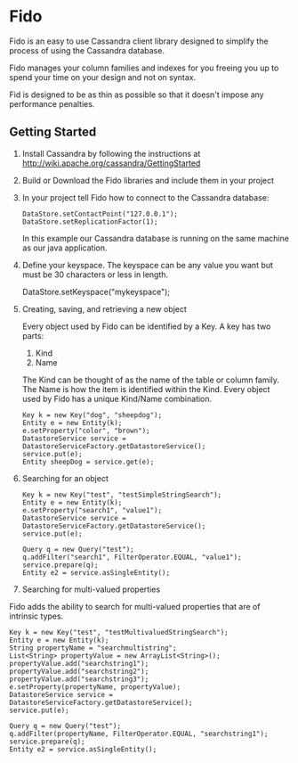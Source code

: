 Fido
====

Fido is an easy to use Cassandra client library designed to simplify the process of using the Cassandra database.

Fido manages your column families and indexes for you freeing you up to spend your time on your design and not on syntax.

Fid is designed to be as thin as possible so that it doesn't impose any performance penalties.

Getting Started
-------------------------

1.  Install Cassandra by following the instructions at http://wiki.apache.org/cassandra/GettingStarted

2.  Build or Download the Fido libraries and include them in your project

3.  In your project tell Fido how to connect to the Cassandra database:
		
		DataStore.setContactPoint("127.0.0.1");
		DataStore.setReplicationFactor(1);
	 
	In this example our Cassandra database is running on the same machine as our java application.

4.  Define your keyspace.  The keyspace can be any value you want but must be 30 characters or less in length.

	DataStore.setKeyspace("mykeyspace");
	
5.  Creating, saving, and retrieving a new object

	Every object used by Fido can be identified by a Key.  A key has two parts:
	
	1.  Kind
	2.  Name
	
	The Kind can be thought of as the name of the table or column family.  The Name is how the item is identified within the Kind.  Every object used by Fido has a unique Kind/Name combination. 
	
		Key k = new Key("dog", "sheepdog");
		Entity e = new Entity(k);
		e.setProperty("color", "brown");
		DatastoreService service = DatastoreServiceFactory.getDatastoreService();
		service.put(e);
		Entity sheepDog = service.get(e);
	
6.  Searching for an object

		Key k = new Key("test", "testSimpleStringSearch");
		Entity e = new Entity(k);
		e.setProperty("search1", "value1");
		DatastoreService service = DatastoreServiceFactory.getDatastoreService();
		service.put(e);
		
		Query q = new Query("test");
		q.addFilter("search1", FilterOperator.EQUAL, "value1");
		service.prepare(q);
		Entity e2 = service.asSingleEntity();

7.  Searching for multi-valued properties

Fido adds the ability to search for multi-valued properties that are of intrinsic types.  

	Key k = new Key("test", "testMultivaluedStringSearch");
	Entity e = new Entity(k);
	String propertyName = "searchmultistring";
	List<String> propertyValue = new ArrayList<String>();
	propertyValue.add("searchstring1");
	propertyValue.add("searchstring2");
	propertyValue.add("searchstring3");
	e.setProperty(propertyName, propertyValue);
	DatastoreService service = DatastoreServiceFactory.getDatastoreService();
	service.put(e);
	
	Query q = new Query("test");
	q.addFilter(propertyName, FilterOperator.EQUAL, "searchstring1");
	service.prepare(q);
	Entity e2 = service.asSingleEntity();
			
			